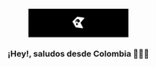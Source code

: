 <p align="center" width="300">
   <img align="center" width="200" src="https://github.com/IsaacPz2023/IsaacPz2023/blob/main/bg_tronco%20-%20banner.png" />
   <h3 align="center">¡Hey!, saludos desde Colombia 👨🏽‍💻</h3>
</p>
